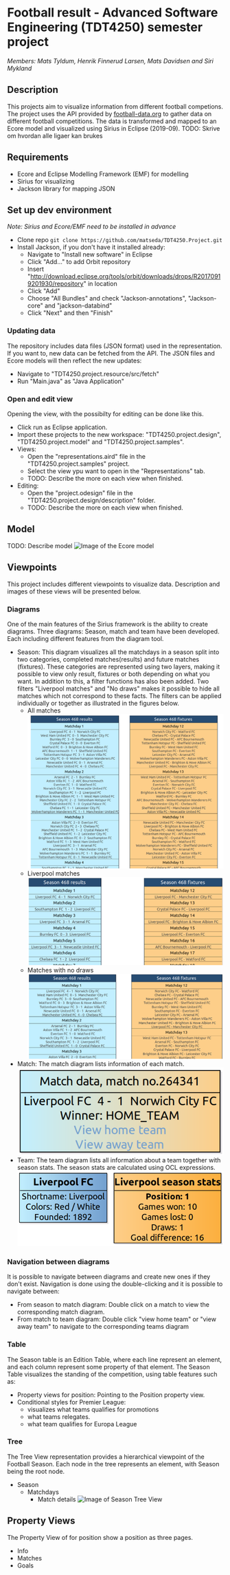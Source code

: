 # Football result - Advanced Software Engineering (TDT4250) semester project

_Members: Mats Tyldum, Henrik Finnerud Larsen, Mats Davidsen and Siri Mykland_

## Description

This projects aim to visualize information from different football competions. The project uses the API provided by [football-data.org](https://www.football-data.org/) to gather data on different football competitions. The data is transformed and mapped to an Ecore model and
visualized using Sirius in Eclipse (2019-09).
TODO: Skrive om hvordan alle ligaer kan brukes

## Requirements

- Ecore and Eclipse Modelling Framework (EMF) for modelling
- Sirius for visualizing
- Jackson library for mapping JSON

## Set up dev environment

_Note: Sirius and Ecore/EMF need to be installed in advance_

- Clone repo `git clone https://github.com/matseda/TDT4250.Project.git`
- Install Jackson, if you don't have it installed already:
  - Navigate to "Install new software" in Eclipse
  - Click "Add..." to add Orbit repository
  - Insert "http://download.eclipse.org/tools/orbit/downloads/drops/R20170919201930/repository" in location
  - Click "Add"
  - Choose "All Bundles" and check "Jackson-annotations", "Jackson-core" and "jackson-databind"
  - Click "Next" and then "Finish"

### Updating data

The repository includes data files (JSON format) used in the representation. If you want to, new data can be fetched from the API. The JSON files and Ecore models will then reflect the new updates:

- Navigate to "TDT4250.project.resource/src/fetch"
- Run "Main.java" as "Java Application"

### Open and edit view

Opening the view, with the possibilty for editing can be done like this.

- Click run as Eclipse application.
- Import these projects to the new workspace: "TDT4250.project.design", "TDT4250.project.model" and "TDT4250.project.samples".
- Views:
  - Open the "representations.aird" file in the "TDT4250.project.samples" project.
  - Select the view ypu want to open in the "Representations" tab.
  - TODO: Describe the more on each view when finished.
- Editing:
  - Open the "project.odesign" file in the "TDT4250.project.design/description" folder.
  - TODO: Describe the more on each view when finished.

## Model
TODO: Describe model
![Image of the Ecore model](https://github.com/matseda/TDT4250.Project/blob/master/images/Model_diagram.png)

## Viewpoints
This project includes different viewpoints to visualize data. Description and images of these views will be presented below.

### Diagrams
One of the main features of the Sirius framework is the ability to create diagrams. Three diagrams: Season, match and team have been developed. Each including different features from the diagram tool.

- Season: This diagram visualizes all the matchdays in a season split into two categories, completed matches(results) and future matches (fixtures). These categories are represented using two layers, making it possible to view only result, fixtures or both depending on what you want. In addition to this, a filter functions has also been added. Two filters "Liverpool matches" and "No draws" makes it possible to hide all matches which not correspond to these facts. The filters can be applied individually or together as illustrated in the figures below.
  - All matches ![All matches season diagram](./images/Season_view.png)
  - Liverpool matches ![Liverpool matches season diagram](./images/Season_liverpool_view.png)
  - Matches with no draws ![No draws season diagram](./images/Season_no_draws_view.png)
- Match: The match diagram lists information of each match.
  ![Liverpool match diagram](./images/Matches_Liverpool_view.png)
- Team: The team diagram lists all information about a team together with season stats. The season stats are calculated using OCL expressions.
  ![No draws season diagram](./images/Liverpool_team_view.png)

### Navigation between diagrams
It is possible to navigate between diagrams and create new ones if they don't exist. Navigation is done using the double-clicking and it is possible to navigate between:
- From season to match diagram: Double click on a match to view the corresponding match diagram.
- From match to team diagram: Double click "view home team" or "view away team" to navigate to the corresponding teams diagram

### Table
The Season table is an Edition Table, where each line represent an element, and each column represent some  property of that element. The Season Table visualizes the standing of the competition, using  table features such as: 
- Property views for position: Pointing to the Position property view.
- Conditional styles for Premier League:
    - visualizes what teams qualifies for promotions 
    - what teams relegates.
    - what team qualifies for Europa League

### Tree
The Tree View representation provides a hierarchical viewpoint of the Football Season. Each node in the tree represents an element, with Season being the root node. 
- Season
  - Matchdays
    - Match details
![Image of Season Tree View](https://github.com/matseda/TDT4250.Project/blob/master/images/Tree_view.png)

## Property Views 
The Property View of for position show a position as three pages.
- Info
- Matches
- Goals


